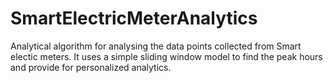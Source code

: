 # SmartElectricMeterAnalytics

Analytical algorithm for analysing the data points collected from Smart electic meters. It uses a simple sliding window model to find the peak hours and provide for
personalized analytics.
